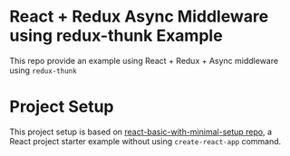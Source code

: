 # React + Redux Async Middleware using redux-thunk Example

This repo provide an example using React + Redux + Async middleware using `redux-thunk`

# Project Setup

This project setup is based on [react-basic-with-minimal-setup repo](https://github.com/janumedia/react-basic-with-minimal-setup), a React project starter example without using `create-react-app` command.